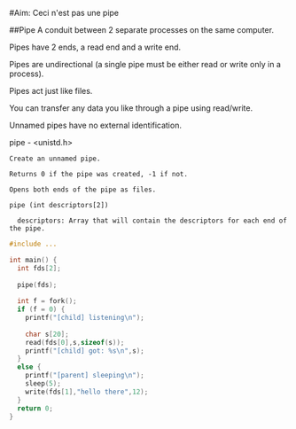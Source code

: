#Aim: Ceci n'est pas une pipe

##Pipe
  A conduit between 2 separate processes on the same computer.
  
  Pipes have 2 ends, a read end and a write end.
  
  Pipes are undirectional (a single pipe must be either read or write only in a process).
  
  Pipes act just like files.
  
  You can transfer any data you like through a pipe using read/write.
  
  Unnamed pipes have no external identification.
  
  pipe - \<unistd.h\>
  
    Create an unnamed pipe.
    
    Returns 0 if the pipe was created, -1 if not.
    
    Opens both ends of the pipe as files.
    
    pipe (int descriptors[2])
    
      descriptors: Array that will contain the descriptors for each end of the pipe.
      
      
```c
#include ...

int main() {
  int fds[2];
  
  pipe(fds);
  
  int f = fork();
  if (f = 0) {
    printf("[child] listening\n");
    
    char s[20];
    read(fds[0],s,sizeof(s));
    printf("[child] got: %s\n",s);
  }
  else {
    printf("[parent] sleeping\n");
    sleep(5);
    write(fds[1],"hello there",12);
  }
  return 0;
}
```
